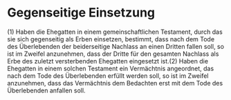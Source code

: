 # Gegenseitige Einsetzung

(1) Haben die Ehegatten in einem gemeinschaftlichen Testament, durch das sie sich gegenseitig als Erben einsetzen, bestimmt, dass nach dem Tode des Überlebenden der beiderseitige Nachlass an einen Dritten fallen soll, so ist im Zweifel anzunehmen, dass der Dritte für den gesamten Nachlass als Erbe des zuletzt versterbenden Ehegatten eingesetzt ist.(2) Haben die Ehegatten in einem solchen Testament ein Vermächtnis angeordnet, das nach dem Tode des Überlebenden erfüllt werden soll, so ist im Zweifel anzunehmen, dass das Vermächtnis dem Bedachten erst mit dem Tode des Überlebenden anfallen soll. 

